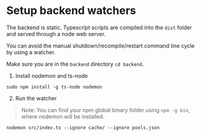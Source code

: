 # Setup backend watchers

The backend is static. Typescript scripts are compiled into the `dist` folder and served through a node web server.

You can avoid the manual shutdown/recompile/restart command line cycle by using a watcher.

Make sure you are in the `backend` directory `cd backend`.

1. Install nodemon and ts-node

```
sudo npm install -g ts-node nodemon
```

2. Run the watcher

> Note: You can find your npm global binary folder using `npm -g bin`, where nodemon will be installed.

```
nodemon src/index.ts --ignore cache/ --ignore pools.json
```

